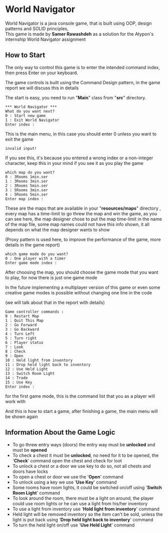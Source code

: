 # World Navigator

World Navigator is a java console game, that is built using OOP, design patterns and SOLID principles,  
This game is made by **Samer Rawashdeh** as a solution for the Atypon's internship World Navigator assignment



## How to Start
The only way to control this game is to enter the intended command index, then press Enter on your keyboard.

The game controls is built using the Command Design pattern, in the game report we will discuss this in details 

The start is easy, you need to run "**Main**" class from "**src**" directory.

```text
*** World Navigator ***
What do you want next?
0 : Start new game
1 : Exit World Navigator
Enter index :
```

This is the main menu, in this case you should enter 0 unless you want to exit the game



```text
invalid input!
```

If you see this, it's because you entered a wrong index or a non-integer character, keep this in your mind if you see it as you play the game



```text
which map do you want?
0 : 3Rooms 1min.ser
1 : 3Rooms 3min.ser
2 : 3Rooms 5min.ser
3 : 5Rooms 3min.ser
4 : 5Rooms 5min.ser
Enter map index : 
```

These are the maps that are available in your "**resources/maps**" directory , every map has a time-limit to go threw the map and win the game, as you can see here, the map designer chose to put the map time-limit in the name of the map file, some map names could not have this info shown, it all depends on what the map designer wants to show

(Proxy pattern is used here, to improve the performance of the game, more details in the game report)



```text
which game mode do you want?
0 : One player with a timer
Enter game mode index : 
```

After choosing  the map, you should choose the game mode that you want to play, for now there is just one game mode

In the future implementing a multiplayer version of this game or even some creative game modes is possible without changing one line in the code 

(we will talk about that in the report with details)



```text
Game controller commands : 
0 : Restart Map
1 : Quit This Map
2 : Go Forward
3 : Go Backward
4 : Turn Left
5 : Turn right
6 : Player status
7 : Look
8 : Check
9 : Open
10 : Hold light from inventory
11 : Drop held light back to inventory
12 : Use Held Light
13 : Switch Room Light
14 : Trade
15 : Use Key
Enter index : 
```

for the first game mode, this is the command list that you as a player will work with

And this is how to start a game, after finishing a game, the main menu will be shown again



## Information About the Game Logic

* To go threw entry ways (doors) the entry way must be **unlocked** and must be **opened**
* To check a chest it must be **unlocked**, no need for it to be opened, the '**Check**' command open the chest and check for loot
* To unlock a chest or a door we use key to do so, not all chests and doors have locks
* To open a chest or door we use the '**Open**' command
* To unlock using a key we use '**Use Key**' command
* Some rooms have room lights, it could be switched on/off using '**Switch Room Light**' command
* To look around the room, there must be a light on around, the player could use room lights or he can use a light from his/her inventory
* To use a light from inventory use '**Hold light from inventory**' command
* Held light will be removed  inventory so the item can't be sold, unless the light is put back using '**Drop held light back to inventory**' command
* To turn the held light on/off use '**Use Held Light**' command